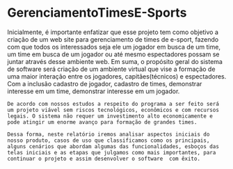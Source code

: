 ﻿# GerenciamentoTimesE-Sports
 Inicialmente, é importante  enfatizar que esse projeto tem como objetivo a criação de um web site para gerenciamento de times de e-sport, fazendo com que todos os interessados seja ele um jogador em busca de um time, um time em busca de um jogador ou até mesmo espectadores possam se juntar através desse ambiente web.
Em suma, o propósito geral do sistema de software será criação de um ambiente virtual que vise a formação de uma maior interação entre os jogadores, capitães(técnicos) e espectadores. Com a inclusão cadastro de jogador, cadastro de times, demonstrar interesse em um time, demonstrar interesse em um jogador.

	De acordo com nossos estudos a respeito do programa a ser feito será um projeto viável sem riscos tecnológicos, econômicos e com recursos legais. O sistema não requer um investimento alto economicamente e pode atingir um enorme avanço para formação de grandes times.

	Dessa forma, neste relatório iremos analisar aspectos iniciais do nosso produto, casos de uso que classificamos como os principais, alguns cenários que abordam algumas das funcionalidades, esboços das telas iniciais e as etapas que julgamos como mais importantes, para continuar o projeto e assim desenvolver o software  com êxito.